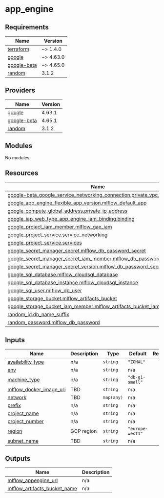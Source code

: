 # app_engine

<!-- BEGINNING OF PRE-COMMIT-TERRAFORM DOCS HOOK -->
## Requirements

| Name | Version |
|------|---------|
| <a name="requirement_terraform"></a> [terraform](#requirement\_terraform) | ~> 1.4.0 |
| <a name="requirement_google"></a> [google](#requirement\_google) | ~> 4.63.0 |
| <a name="requirement_google-beta"></a> [google-beta](#requirement\_google-beta) | ~> 4.65.0 |
| <a name="requirement_random"></a> [random](#requirement\_random) | 3.1.2 |

## Providers

| Name | Version |
|------|---------|
| <a name="provider_google"></a> [google](#provider\_google) | 4.63.1 |
| <a name="provider_google-beta"></a> [google-beta](#provider\_google-beta) | 4.65.1 |
| <a name="provider_random"></a> [random](#provider\_random) | 3.1.2 |

## Modules

No modules.

## Resources

| Name | Type |
|------|------|
| [google-beta_google_service_networking_connection.private_vpc_connection](https://registry.terraform.io/providers/hashicorp/google-beta/latest/docs/resources/google_service_networking_connection) | resource |
| [google_app_engine_flexible_app_version.mlflow_default_app](https://registry.terraform.io/providers/hashicorp/google/latest/docs/resources/app_engine_flexible_app_version) | resource |
| [google_compute_global_address.private_ip_address](https://registry.terraform.io/providers/hashicorp/google/latest/docs/resources/compute_global_address) | resource |
| [google_iap_web_type_app_engine_iam_binding.binding](https://registry.terraform.io/providers/hashicorp/google/latest/docs/resources/iap_web_type_app_engine_iam_binding) | resource |
| [google_project_iam_member.mlflow_gae_iam](https://registry.terraform.io/providers/hashicorp/google/latest/docs/resources/project_iam_member) | resource |
| [google_project_service.service_networking](https://registry.terraform.io/providers/hashicorp/google/latest/docs/resources/project_service) | resource |
| [google_project_service.services](https://registry.terraform.io/providers/hashicorp/google/latest/docs/resources/project_service) | resource |
| [google_secret_manager_secret.mlflow_db_password_secret](https://registry.terraform.io/providers/hashicorp/google/latest/docs/resources/secret_manager_secret) | resource |
| [google_secret_manager_secret_iam_member.mlflow_db_password_secret_iam](https://registry.terraform.io/providers/hashicorp/google/latest/docs/resources/secret_manager_secret_iam_member) | resource |
| [google_secret_manager_secret_version.mlflow_db_password_secret](https://registry.terraform.io/providers/hashicorp/google/latest/docs/resources/secret_manager_secret_version) | resource |
| [google_sql_database.mlflow_cloudsql_database](https://registry.terraform.io/providers/hashicorp/google/latest/docs/resources/sql_database) | resource |
| [google_sql_database_instance.mlflow_cloudsql_instance](https://registry.terraform.io/providers/hashicorp/google/latest/docs/resources/sql_database_instance) | resource |
| [google_sql_user.mlflow_db_user](https://registry.terraform.io/providers/hashicorp/google/latest/docs/resources/sql_user) | resource |
| [google_storage_bucket.mlflow_artifacts_bucket](https://registry.terraform.io/providers/hashicorp/google/latest/docs/resources/storage_bucket) | resource |
| [google_storage_bucket_iam_member.mlflow_artifacts_bucket_iam](https://registry.terraform.io/providers/hashicorp/google/latest/docs/resources/storage_bucket_iam_member) | resource |
| [random_id.db_name_suffix](https://registry.terraform.io/providers/hashicorp/random/3.1.2/docs/resources/id) | resource |
| [random_password.mlflow_db_password](https://registry.terraform.io/providers/hashicorp/random/3.1.2/docs/resources/password) | resource |

## Inputs

| Name | Description | Type | Default | Required |
|------|-------------|------|---------|:--------:|
| <a name="input_availability_type"></a> [availability\_type](#input\_availability\_type) | n/a | `string` | `"ZONAL"` | no |
| <a name="input_env"></a> [env](#input\_env) | n/a | `string` | n/a | yes |
| <a name="input_machine_type"></a> [machine\_type](#input\_machine\_type) | n/a | `string` | `"db-g1-small"` | no |
| <a name="input_mlflow_docker_image_uri"></a> [mlflow\_docker\_image\_uri](#input\_mlflow\_docker\_image\_uri) | TBD | `string` | n/a | yes |
| <a name="input_network"></a> [network](#input\_network) | TBD | `map(any)` | n/a | yes |
| <a name="input_prefix"></a> [prefix](#input\_prefix) | n/a | `string` | n/a | yes |
| <a name="input_project_name"></a> [project\_name](#input\_project\_name) | n/a | `string` | n/a | yes |
| <a name="input_project_number"></a> [project\_number](#input\_project\_number) | n/a | `string` | n/a | yes |
| <a name="input_region"></a> [region](#input\_region) | GCP region | `string` | `"europe-west1"` | no |
| <a name="input_subnet_name"></a> [subnet\_name](#input\_subnet\_name) | TBD | `string` | n/a | yes |

## Outputs

| Name | Description |
|------|-------------|
| <a name="output_mlflow_appengine_url"></a> [mlflow\_appengine\_url](#output\_mlflow\_appengine\_url) | n/a |
| <a name="output_mlflow_artifacts_bucket_name"></a> [mlflow\_artifacts\_bucket\_name](#output\_mlflow\_artifacts\_bucket\_name) | n/a |
<!-- END OF PRE-COMMIT-TERRAFORM DOCS HOOK -->
